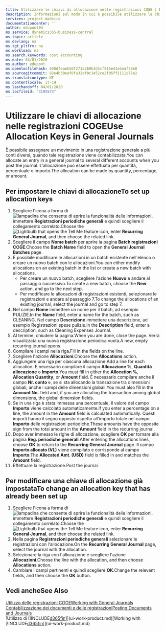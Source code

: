 ```yaml
---
title: Utilizzare le chiavi di allocazione nelle registrazioni COGE | Documenti Microsoft
description: Informazioni sul modo in cui è possibile utilizzare le chiavi di allocazione nelle registrazioni.
services: project-madeira
documentationcenter: ''
author: edupont04
ms.service: dynamics365-business-central
ms.topic: article
ms.devlang: na
ms.tgt_pltfrm: na
ms.workload: na
ms.search.keywords: cost accounting
ms.date: 04/01/2020
ms.author: edupont
ms.openlocfilehash: 408dfeaeb56f271a2b9b3d5cf515e41abeaf78e8
ms.sourcegitcommit: 88e4b30eaf6fa32af0c1452ce2f85ff1111c75e2
ms.translationtype: HT
ms.contentlocale: it-CH
ms.lasthandoff: 04/01/2020
ms.locfileid: "3195573"
---
```

# <a name="use-allocation-keys-in-general-journals"></a><span data-ttu-id="e421d-103">Utilizzare le chiavi di allocazione nelle registrazioni COGE</span><span class="sxs-lookup"><span data-stu-id="e421d-103">Use Allocation Keys in General Journals</span></span>
<span data-ttu-id="e421d-104">È possibile assegnare un movimento in una registrazione generale a più conti diversi, quando tale registrazione viene contabilizzata.</span><span class="sxs-lookup"><span data-stu-id="e421d-104">You can allocate an entry in a general journal to several different accounts when you post the journal.</span></span> <span data-ttu-id="e421d-105">L'allocazione può essere effettuata per quantità, percentuale o importo.</span><span class="sxs-lookup"><span data-stu-id="e421d-105">The allocation can be made by quantity, percentage, or amount.</span></span>

## <a name="to-set-up-allocation-keys"></a><span data-ttu-id="e421d-106">Per impostare le chiavi di allocazione</span><span class="sxs-lookup"><span data-stu-id="e421d-106">To set up allocation keys</span></span>
1. <span data-ttu-id="e421d-107">Scegliere l'icona a forma di ![lampadina che consente di aprire la funzionalità delle informazioni](media/ui-search/search_small.png "Informazioni sull'operazione che si desidera eseguire"), immettere **Registrazioni periodiche generali** e quindi scegliere il collegamento correlato.</span><span class="sxs-lookup"><span data-stu-id="e421d-107">Choose the ![Lightbulb that opens the Tell Me feature](media/ui-search/search_small.png "Tell me what you want to do") icon, enter **Recurring General Journal**, and then choose the related link.</span></span>
2. <span data-ttu-id="e421d-108">Scegliere il campo **Nome batch** per aprire la pagina **Batch registrazioni COGE**.</span><span class="sxs-lookup"><span data-stu-id="e421d-108">Choose the **Batch Name** field to open the **General Journal Batches** page.</span></span>
3. <span data-ttu-id="e421d-109">È possibile modificare le allocazioni in un batch esistente nell'elenco o creare un nuovo batch con le allocazioni.</span><span class="sxs-lookup"><span data-stu-id="e421d-109">You can either modify allocations on an existing batch in the list or create a new batch with allocations.</span></span>
   * <span data-ttu-id="e421d-110">Per creare un nuovo batch, scegliere l'azione **Nuovo** e andare al passaggio successivo.</span><span class="sxs-lookup"><span data-stu-id="e421d-110">To create a new batch, choose the **New** action, and go to the next step.</span></span>
   * <span data-ttu-id="e421d-111">Per modificare le allocazioni di registrazioni esistenti, selezionare le registrazioni e andare al passaggio 7.</span><span class="sxs-lookup"><span data-stu-id="e421d-111">To change the allocations of an existing journal, select the journal and go to step 7.</span></span>    
4. <span data-ttu-id="e421d-112">Nel campo **Nome** immettere un nome per il batch, ad esempio PULIZIE.</span><span class="sxs-lookup"><span data-stu-id="e421d-112">In the **Name** field, enter a name for the batch, such as CLEANING.</span></span> <span data-ttu-id="e421d-113">Nel campo **Descrizione** immettere una descrizione, ad esempio Registrazioni spese pulizie.</span><span class="sxs-lookup"><span data-stu-id="e421d-113">In the **Description** field, enter a description, such as Cleaning Expenses Journal.</span></span>
5. <span data-ttu-id="e421d-114">Al termine, chiudere la pagina.</span><span class="sxs-lookup"><span data-stu-id="e421d-114">When you are done, close the page.</span></span> <span data-ttu-id="e421d-115">Verrà visualizzata una nuova registrazione periodica vuota.</span><span class="sxs-lookup"><span data-stu-id="e421d-115">A new, empty recurring journal opens.</span></span>
6. <span data-ttu-id="e421d-116">Compilare i campi nella riga.</span><span class="sxs-lookup"><span data-stu-id="e421d-116">Fill in the fields on the line.</span></span>
7. <span data-ttu-id="e421d-117">Scegliere l'azione **Allocazioni**.</span><span class="sxs-lookup"><span data-stu-id="e421d-117">Choose the **Allocations** action.</span></span>
8. <span data-ttu-id="e421d-118">Aggiungere una riga per ciascuna allocazione.</span><span class="sxs-lookup"><span data-stu-id="e421d-118">Add a line for each allocation.</span></span> <span data-ttu-id="e421d-119">È necessario compilare il campo **Allocazione %**, **Quantità allocazione** o **Importo**.</span><span class="sxs-lookup"><span data-stu-id="e421d-119">You must fill in either the **Allocation %**, **Allocation Quantity**, or **Amount** field.</span></span> <span data-ttu-id="e421d-120">È necessario compilare anche il campo **Nr. conto** e, se si sta allocando la transazione tra dimensioni globali, anche i campi delle dimensioni globali.</span><span class="sxs-lookup"><span data-stu-id="e421d-120">You must also fill in the **Account No.** field and, if you are allocating the transaction among global dimensions, the global dimension fields.</span></span>
9. <span data-ttu-id="e421d-121">Se in una riga è stata immessa una percentuale, il valore del campo **Importo** viene calcolato automaticamente.</span><span class="sxs-lookup"><span data-stu-id="e421d-121">If you enter a percentage on a line, the amount in the **Amount** field is calculated automatically.</span></span> <span data-ttu-id="e421d-122">Questi importi hanno il segno opposto rispetto all'importo totale nel campo **Importo** delle registrazioni periodiche.</span><span class="sxs-lookup"><span data-stu-id="e421d-122">These amounts have the opposite sign from the total amount in the **Amount** field in the recurring journal.</span></span>
10. <span data-ttu-id="e421d-123">Dopo aver immesso le righe di allocazione, scegliere **OK** per tornare alla pagina **Reg. periodiche generali**.</span><span class="sxs-lookup"><span data-stu-id="e421d-123">After entering the allocations lines, choose **OK** to return to the **Recurring General Journal** page.</span></span> <span data-ttu-id="e421d-124">Il campo **Importo allocato (VL)** viene compilato e corrisponde al campo **Importo**.</span><span class="sxs-lookup"><span data-stu-id="e421d-124">The **Allocated Amt. (USD)** field is filled in and matches the **Amount** field.</span></span>
11. <span data-ttu-id="e421d-125">Effettuare la registrazione.</span><span class="sxs-lookup"><span data-stu-id="e421d-125">Post the journal.</span></span>

## <a name="to-change-an-allocation-key-that-has-already-been-set-up"></a><span data-ttu-id="e421d-126">Per modificare una chiave di allocazione già impostata</span><span class="sxs-lookup"><span data-stu-id="e421d-126">To change an allocation key that has already been set up</span></span>
1. <span data-ttu-id="e421d-127">Scegliere l'icona a forma di ![lampadina che consente di aprire la funzionalità delle informazioni](media/ui-search/search_small.png "Informazioni sull'operazione che si desidera eseguire"), immettere **Registrazioni periodiche generali** e quindi scegliere il collegamento correlato.</span><span class="sxs-lookup"><span data-stu-id="e421d-127">Choose the ![Lightbulb that opens the Tell Me feature](media/ui-search/search_small.png "Tell me what you want to do") icon, enter **Recurring General Journal**, and then choose the related link.</span></span>
2. <span data-ttu-id="e421d-128">Nella pagina **Registrazioni periodiche generali** selezionare le registrazioni con l'allocazione.</span><span class="sxs-lookup"><span data-stu-id="e421d-128">On the **Recurring General Journal** page, select the journal with the allocation.</span></span>
3. <span data-ttu-id="e421d-129">Selezionare la riga con l'allocazione e scegliere l'azione **Allocazioni**.</span><span class="sxs-lookup"><span data-stu-id="e421d-129">Choose the line with the allocation, and then choose **Allocations** action.</span></span>
4. <span data-ttu-id="e421d-130">Cambiare i campi pertinenti e quindi scegliere **OK**.</span><span class="sxs-lookup"><span data-stu-id="e421d-130">Change the relevant fields, and then choose the **OK** button.</span></span>

## <a name="see-also"></a><span data-ttu-id="e421d-131">Vedi anche</span><span class="sxs-lookup"><span data-stu-id="e421d-131">See Also</span></span>
[<span data-ttu-id="e421d-132">Utilizzo delle registrazioni COGE</span><span class="sxs-lookup"><span data-stu-id="e421d-132">Working with General Journals</span></span>](ui-work-general-journals.md)  
[<span data-ttu-id="e421d-133">Contabilizzazione dei documenti e delle registrazioni</span><span class="sxs-lookup"><span data-stu-id="e421d-133">Posting Documents and Journals</span></span>](ui-post-documents-journals.md)  
<span data-ttu-id="e421d-134">[Utilizzo di [!INCLUDE[d365fin](includes/d365fin_md.md)]](ui-work-product.md)</span><span class="sxs-lookup"><span data-stu-id="e421d-134">[Working with [!INCLUDE[d365fin](includes/d365fin_md.md)]](ui-work-product.md)</span></span>
